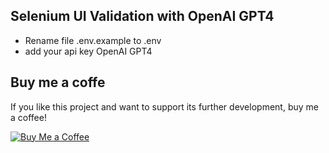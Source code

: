 ## Selenium UI Validation with OpenAI GPT4

- Rename file .env.example to .env
- add your api key OpenAI GPT4

## Buy me a coffe

If you like this project and want to support its further development, buy me a coffee!

[![Buy Me a Coffee](https://www.buymeacoffee.com/assets/img/guidelines/download-assets-sm-1.svg)](https://www.buymeacoffee.com/kudajengke404)
